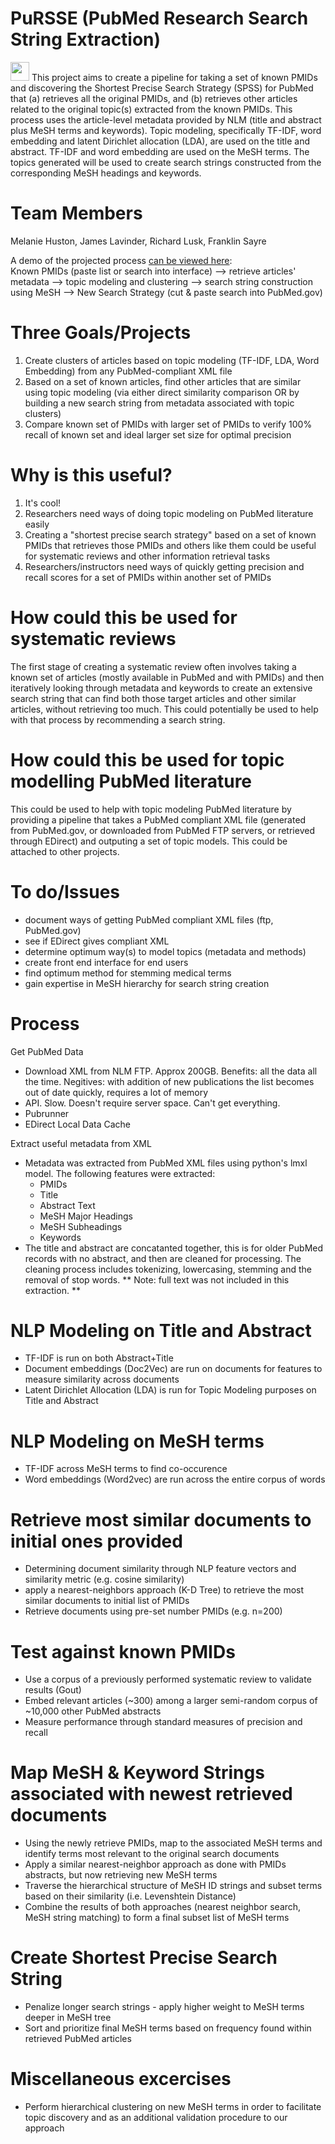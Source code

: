 # PuRSSE (PubMed Research Search String Extraction)

<img src="https://raw.githubusercontent.com/NCBI-Hackathons/SystematicReviews/master/PuRSSE.png" height=30 /> This project aims to create a pipeline for taking a set of known PMIDs and discovering the Shortest Precise Search Strategy (SPSS) for PubMed that (a) retrieves all the original PMIDs, and (b) retrieves other articles related to the original topic(s) extracted from the known PMIDs. This process uses the article-level metadata provided by NLM (title and abstract plus MeSH terms and keywords). Topic modeling, specifically TF-IDF, word embedding and latent Dirichlet allocation (LDA), are used on the title and abstract. TF-IDF and word embedding are used on the MeSH terms. The topics generated will be used to create search strings constructed from the corresponding MeSH headings and keywords. 

# Team Members

Melanie Huston, James Lavinder, Richard Lusk, Franklin Sayre

A demo of the projected process <a href="http://htmlpreview.github.io/?https://github.com/NCBI-Hackathons/PuRSSE/blob/master/demo/PuRSSEDemo.html">can be viewed here</a>:<br>
Known PMIDs (paste list or search into interface) --> retrieve articles' metadata --> topic modeling and clustering --> search string construction using MeSH --> New Search Strategy (cut & paste search into PubMed.gov)

# Three Goals/Projects
1. Create clusters of articles based on topic modeling (TF-IDF, LDA, Word Embedding) from any PubMed-compliant XML file
2. Based on a set of known articles, find other articles that are similar using topic modeling (via either direct similarity comparison OR by building a new search string from metadata associated with topic clusters)
3. Compare known set of PMIDs with larger set of PMIDs to verify 100% recall of known set and ideal larger set size for optimal precision

# Why is this useful?
1. It's cool!
2. Researchers need ways of doing topic modeling on PubMed literature easily 
3. Creating a "shortest precise search strategy" based on a set of known PMIDs that retrieves those PMIDs and others like them could be useful for systematic reviews and other information retrieval tasks
4. Researchers/instructors need ways of quickly getting precision and recall scores for a set of PMIDs within another set of PMIDs

# How could this be used for systematic reviews
The first stage of creating a systematic review often involves taking a known set of articles (mostly available in PubMed and with PMIDs) and then iteratively looking through metadata and keywords to create an extensive search string that can find both those target articles and other similar articles, without retrieving too much. This could potentially be used to help with that process by recommending a search string. 

# How could this be used for topic modelling PubMed literature
This could be used to help with topic modeling PubMed literature by providing a pipeline that takes a PubMed compliant XML file (generated from PubMed.gov, or downloaded from PubMed FTP servers, or retrieved through EDirect) and outputing a set of topic models. This could be attached to other projects. 

# To do/Issues
- document ways of getting PubMed compliant XML files (ftp, PubMed.gov)
- see if EDirect gives compliant XML
- determine optimum way(s) to model topics (metadata and methods)
- create front end interface for end users
- find optimum method for stemming medical terms
- gain expertise in MeSH hierarchy for search string creation

# Process

Get PubMed Data
- Download XML from NLM FTP. Approx 200GB. Benefits: all the data all the time. Negitives: with addition of new publications the list becomes out of date quickly, requires a lot of memory
- API. Slow. Doesn't require server space. Can't get everything. 
- Pubrunner
- EDirect Local Data Cache

Extract useful metadata from XML
- Metadata was extracted from PubMed XML files using python's lmxl model. The following features were extracted:
  - PMIDs
  - Title
  - Abstract Text
  - MeSH Major Headings
  - MeSH Subheadings
  - Keywords
- The title and abstract are concatanted together, this is for older PubMed records with no abstract, and then are cleaned for   processing. The cleaning process includes tokenizing, lowercasing, stemming and the removal of stop words. 
** Note: full text was not included in this extraction. **

# NLP Modeling on Title and Abstract
- TF-IDF is run on both Abstract+Title
- Document embeddings (Doc2Vec) are run on documents for features to measure similarity across documents
- Latent Dirichlet Allocation (LDA) is run for Topic Modeling purposes on Title and Abstract

# NLP Modeling on MeSH terms
- TF-IDF across MeSH terms to find co-occurence  
- Word embeddings (Word2vec) are run across the entire corpus of words

# Retrieve most similar documents to initial ones provided
- Determining document similarity through NLP feature vectors and similarity metric (e.g. cosine similarity)
- apply a nearest-neighbors approach (K-D Tree) to retrieve the most similar documents to initial list of PMIDs
- Retrieve documents using pre-set number PMIDs (e.g. n=200)

# Test against known PMIDs
- Use a corpus of a previously performed systematic review to validate results (Gout)
- Embed relevant articles (~300) among a larger semi-random corpus of ~10,000 other PubMed abstracts
- Measure performance through standard measures of precision and recall

# Map MeSH & Keyword Strings associated with newest retrieved documents
- Using the newly retrieve PMIDs, map to the associated MeSH terms and identify terms most relevant to the original search documents
- Apply a similar nearest-neighbor approach as done with PMIDs abstracts, but now retrieving new MeSH terms
- Traverse the hierarchical structure of MeSH ID strings and subset terms based on their similarity (i.e. Levenshtein Distance)
- Combine the results of both approaches (nearest neighbor search, MeSH string matching) to form a final subset list of MeSH terms

# Create Shortest Precise Search String 
- Penalize longer search strings - apply higher weight to MeSH terms deeper in MeSH tree
- Sort and prioritize final MeSH terms based on frequency found within retrieved PubMed articles

# Miscellaneous excercises
- Perform hierarchical clustering on new MeSH terms in order to facilitate topic discovery and as an additional validation procedure to our approach



